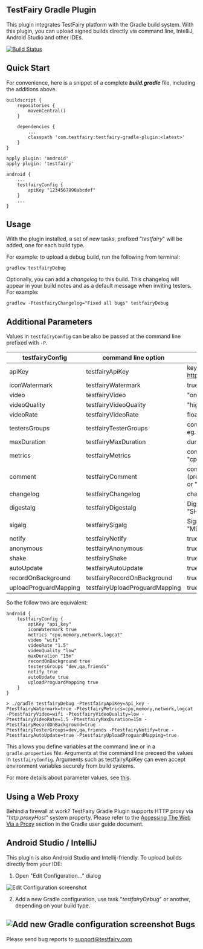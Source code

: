 TestFairy Gradle Plugin
-------------------

This plugin integrates TestFairy platform with the Gradle build system. With this plugin, you can upload signed builds directly via command line, IntelliJ, Android Studio and other IDEs.

[![Build Status](https://travis-ci.org/testfairy/testfairy-gradle-plugin.svg?branch=master)](https://travis-ci.org/testfairy/testfairy-gradle-plugin)

Quick Start
----------------
For convenience, here is a snippet of a complete ***build.gradle*** file, including the additions above.

    buildscript {
        repositories {
            mavenCentral()
        }
    
        dependencies {
            ...
            classpath 'com.testfairy:testfairy-gradle-plugin:<latest>'
        }
    }
    
    apply plugin: 'android'
    apply plugin: 'testfairy'
    
    android {
        ...
        testfairyConfig {
            apiKey "1234567890abcdef"
        }
        ...
    }

Usage
-----

With the plugin installed, a set of new tasks, prefixed "*testfairy*" will be added, one for each build type.

For example: to upload a debug build, run the following from terminal:

    gradlew testfairyDebug
    
Optionally, you can add a *changelog* to this build. This changelog will appear in your build notes and as a default message when inviting testers. For example:

    gradlew -PtestfairyChangelog="Fixed all bugs" testfairyDebug
    
Additional Parameters
---------------------

Values in `testfairyConfig` can be also be passed at the command line prefixed with `-P`. 

| testfairyConfig       | command line option            | value                                                                                 |
| ---------------       | -------------------            | -----                                                                                 |
| apiKey                | testfairyApiKey                | key from http://app.testfairy.com/settings                                            |
| iconWatermark         | testfairyWatermark             | true/false                                                                            |
| video                 | testfairyVideo                 | "on"/"off"/"wifi"                                                                     |
| videoQuality          | testfairyVideoQuality          | "high"/"medium"/"low"                                                                 |
| videoRate             | testfairyVideoRate             | float as string eg "1.0"                                                              |
| testersGroups         | testfairyTesterGroups          | comma separated list or "all" eg. "qa,dev"                                            |
| maxDuration           | testfairyMaxDuration           | duration eg "30m" or "1h"                                                             |
| metrics               | testfairyMetrics               | comma separated list eg. "cpu,memory,logcat"                                          |
| comment               | testfairyComment               | comment or path to text file (prefix with @) eg. "comment" or "@/path/to/comment.txt" |
| changelog             | testfairyChangelog             | changelog string                                                                      |
| digestalg             | testfairyDigestalg             | Digest Algorithm defaults to "SHA1"                                                   |
| sigalg                | testfairySigalg                | Signature Algorithm defaults to "MD5withRSA"                                          |
| notify                | testfairyNotify                | true/false                                                                            |
| anonymous             | testfairyAnonymous             | true/false                                                                            |
| shake                 | testfairyShake                 | true/false                                                                            |
| autoUpdate            | testfairyAutoUpdate            | true/false                                                                            |
| recordOnBackground    | testfairyRecordOnBackground    | true/false                                                                            |
| uploadProguardMapping | testfairyUploadProguardMapping | true/false                                                                            |

So the follow two are equivalent:
```
android {
    testfairyConfig {
        apiKey "api_key"
        iconWatermark true
        metrics "cpu,memory,network,logcat"
        video "wifi"
        videoRate "1.5"
        videoQuality "low"
        maxDuration "15m"
        recordOnBackground true
        testersGroups "dev,qa,friends"
        notify true
        autoUpdate true
        uploadProguardMapping true
    }
}
```

```
> ./gradle testfairyDebug -PtestfairyApiKey=api_key -PtestfairyWatermark=true -PtestfairyMetrics=cpu,memory,network,logcat -PtestfairyVideo=wifi -PtestfairyVideoQuality=low -PtestfairyVideoRate=1.5 -PtestfairyMaxDuration=15m -PtestfairyRecordOnBackground=true -PtestfairyTesterGroups=dev,qa,friends -PtestfairyNotify=true -PtestfairyAutoUpdate=true -PtestfairyUploadProguardMapping=true
```

This allows you define variables at the command line or in a `gradle.properties` file. Arguments at the command line preceed the values in `testfairyConfig`. Arguments such as testfairyApiKey can even accept environment variables securely from build systems.

For more details about parameter values, see [this](http://docs.testfairy.com/Upload_API.html).

Using a Web Proxy
--------------------------------

Behind a firewall at work? TestFairy Gradle Plugin supports HTTP proxy via "*http.proxyHost*" system property. Please refer to the [Accessing The Web Via a Proxy](http://www.gradle.org/docs/current/userguide/build_environment.html#sec:accessing_the_web_via_a_proxy) section in the Gradle user guide document.

Android Studio / IntelliJ
-------------------------

This plugin is also Android Studio and Intellij-friendly. To upload builds directly from your IDE:

1. Open "Edit Configuration..." dialog

 ![Edit Configuration screenshot][1] 

2. Add a new Gradle configuration, use task "*testfairyDebug*" or another, depending on your build type.

 ![Add new Gradle configuration screenshot][2]
Bugs
----

Please send bug reports to support@testfairy.com 

[1]: https://raw.githubusercontent.com/testfairy/testfairy-gradle-plugin/master/docs/images/preview-open-edit-configurations.png
[2]: https://raw.githubusercontent.com/testfairy/testfairy-gradle-plugin/master/docs/images/preview-add-gradle-task.png
            
